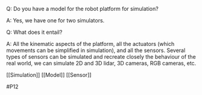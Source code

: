 Q: Do you have a model for the robot platform for simulation?

A: Yes, we have one for two simulators.

Q: What does it entail?

A: All the kinematic aspects of the platform, all the actuators (which movements can be simplified in simulation), and all the sensors. Several types of sensors can be simulated and recreate closely the behaviour of the real world, we can simulate 2D and 3D lidar, 3D cameras, RGB cameras, etc.

[[Simulation]]
[[Model]]
[[Sensor]]

#P12 